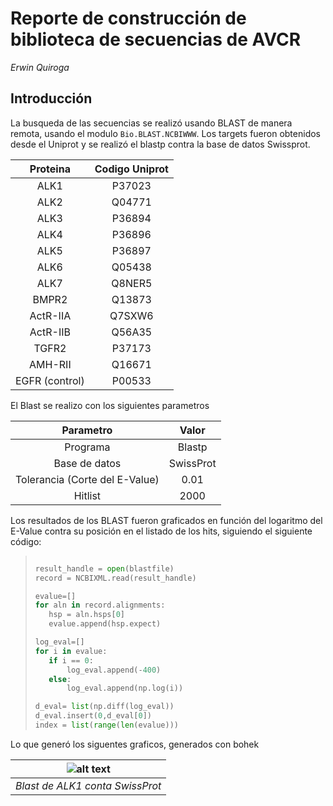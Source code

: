 # Reporte de construcción de biblioteca de secuencias de AVCR

_Erwin Quiroga_

## Introducción

La busqueda de las secuencias se realizó usando BLAST de manera remota, usando el modulo `Bio.BLAST.NCBIWWW`. Los targets fueron obtenidos desde el Uniprot y se realizó el blastp contra la base de datos Swissprot.


|Proteina|Codigo Uniprot|
|  :----:  |  :-----:   |
|  ALK1  |  P37023      |
|ALK2    |Q04771        |
|ALK3    |P36894  |
|ALK4    |P36896|
|ALK5    |P36897|
|ALK6    |Q05438|
|ALK7    |Q8NER5|
|BMPR2   |Q13873|
|ActR-IIA|Q7SXW6|
|ActR-IIB|Q56A35|
|TGFR2   |P37173|
|AMH-RII |Q16671|
|EGFR (control)|P00533|


El Blast se realizo con los siguientes parametros

|  Parametro | Valor  |
|:-:|:-:|
| Programa  |  Blastp |
| Base de datos  |  SwissProt |
| Tolerancia (Corte del E-Value)  | 0.01  |
|  Hitlist | 2000  |

Los resultados de los BLAST fueron graficados en función del logaritmo del E-Value contra su posición en el listado de los hits, siguiendo el siguiente código:


>```python
>
>result_handle = open(blastfile)
>record = NCBIXML.read(result_handle)
>
>evalue=[]
>for aln in record.alignments:
>    hsp = aln.hsps[0]
>    evalue.append(hsp.expect)
>
>log_eval=[]
>for i in evalue:
>    if i == 0:
>        log_eval.append(-400)
>    else:
>        log_eval.append(np.log(i))
>
>d_eval= list(np.diff(log_eval))
>d_eval.insert(0,d_eval[0])
>index = list(range(len(evalue)))
>```

Lo que generó los siguentes graficos, generados con bohek



|![alt text](http://localhost:8888/files/Documentos/AVCR/Sequences/plot_ALK1.png "Blast de ALK1 conta SwissProt")|
|:---:|
|_Blast de ALK1 conta SwissProt_|


